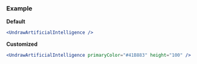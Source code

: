 ### Example

**Default**
```jsx
<UndrawArtificialIntelligence />
```

**Customized**
```jsx
<UndrawArtificialIntelligence primaryColor="#41B883" height="100" />
```

